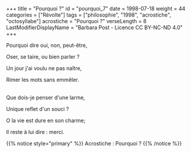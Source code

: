+++
title = "Pourquoi ?"
id = "pourquoi_7"
date = 1998-07-18
weight = 44
categories = ["Révolte"]
tags = ["philosophie", "1998", "acrostiche", "octosyllabe"]
acrostiche = "Pourquoi ?"
verseLength = 8
LastModifierDisplayName = "Barbara Post - Licence CC BY-NC-ND 4.0"
+++

Pourquoi dire oui, non, peut-être,

Oser, se taire, ou bien parler ?

Un jour j'ai voulu ne pas naître,

Rimer les mots sans emmêler.

 \
Que dois-je penser d'une larme,

Unique reflet d'un souci ?

O la vie est dure en son charme;

Il reste à lui dire : merci.

{{% notice style="primary" %}}
Acrostiche : Pourquoi ?
{{% /notice %}}
